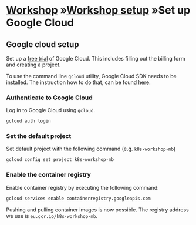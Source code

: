 # [Workshop](../README.md) &raquo;[Workshop setup](./README.md) &raquo;Set up Google Cloud

## Google cloud setup

Set up a [free trial](https://console.cloud.google.com/freetrial) of Google
Cloud. This includes filling out the billing form and creating a project.

To use the command line `gcloud` utility, Google Cloud SDK needs to be
installed. The instruction how to do that, can be found
[here](https://cloud.google.com/sdk/install).

### Authenticate to Google Cloud

Log in to Google Cloud using `gcloud`.

```bash
gcloud auth login
```

### Set the default project

Set default project with the following command (e.g. `k8s-workshop-mb`)

```bash
gcloud config set project k8s-workshop-mb
```

### Enable the container registry

Enable container registry by executing the following command:

```bash
gcloud services enable containerregistry.googleapis.com
```

Pushing and pulling container images is now possible. The registry address we
use is `eu.gcr.io/k8s-workshop-mb`.

